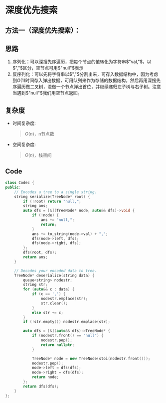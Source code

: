 # 深度优先搜索
## 方法一（深度优先搜索）：
## 思路
1. 序列化：可以深搜先序遍历，把每个节点的值转化为字符串$"val,"$，以$","$区分，空节点可用$"null"$表示
2. 反序列化：可以先将字符串以$","$分割出来，可存入数据结构中，因为考虑到$O(1)$时间存入弹出数据，可用队列来作为存储的数据结构。然后再用深搜先序遍历做二叉树，没做一个节点弹出首位，并继续递归左子树与右子树。注意当遇到$"null"$我们用空节点返回。
## 复杂度
- 时间复杂度:
  > $O(n)$，n节点数
- 空间复杂度:
  > $O(n)$，栈空间

## Code
```C++ []
class Codec {
public:
    // Encodes a tree to a single string.
    string serialize(TreeNode* root) {
        if (!root) return "null,";
        string ans;
        auto dfs = [&](TreeNode* node, auto&& dfs)->void {
            if (!node) {
                ans += "null,";
                return;
            }
            ans += to_string(node->val) + ",";
            dfs(node->left, dfs);
            dfs(node->right, dfs);
        };
        dfs(root, dfs);
        return ans;
    }

    // Decodes your encoded data to tree.
    TreeNode* deserialize(string data) {
        queue<string> nodestr;
        string str;
        for (auto&& c : data) {
            if (c == ',') {
                nodestr.emplace(str);
                str.clear();
            }
            else str += c;
        }
        if (!str.empty()) nodestr.emplace(str);

        auto dfs = [&](auto&& dfs)->TreeNode* {
            if (nodestr.front() == "null") {
                nodestr.pop();
                return nullptr;
            }

            TreeNode* node = new TreeNode(stoi(nodestr.front()));
            nodestr.pop();
            node->left = dfs(dfs);
            node->right = dfs(dfs);
            return node;
        };
        return dfs(dfs);
    }
};
```
